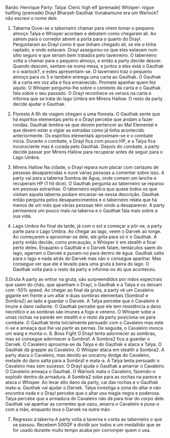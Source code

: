 Bardo:
Henrique
Party:
Talya: Cleric high elf (premade)
Whisper: rogue halfling (premade)
Drayl Bharash
Gauthak Vunakamune
era um Warlock? não escrevi o nome dele

1. Taberna
Ouve-se o taberneiro chamar para virem tomar o pequeno almoço
Talya e Whisper acordam e debatem como chegaram ali.
Ao saírem para o corredor abrem a porta para o quarto do Drayl.
Perguntaram ao Drayl como é que tinham chegado ali,  se ele o tinha raptado, e onde estavam. Drayl assegurou-os que eles estavam num sítio seguro e que seriam bem tratados pelo taverneiro.
O taberneiro volta a chamar para o pequeno almoço, e então a party decide descer.
Quando descem, sentam-se numa mesa, e juntos a eles está o Gauthak e o warlock?, e estes apresentam-se.
O taverneiro traz o pequeno almoço para os 5 e também entrega uma carta ao Gauthak.
O Gauthak lê a carta em voz alta e fica enraivecido. Promete apanhar quem fez aquilo.
O Whisper pergunta-lhe sobre o contexto da carta e o Gauthak fala sobre o seu passado.
O Drayl reconhece os versos na carta e informa que se trata do lago Umbra em Mirens Hallow.
O resto da party decide ajudar o Gauthak.

2. Floresta
A 6h de viagem chegam a uma floresta.
O Gauthak sente que há espíritos elementais perto e o Drayl percebe que andam a fazer rondas. Gauthak lembra-se que devem pertencer ao Mal Elemental e que devem estar a vigiar as estradas como já tinha acontecido anteriormente.
Os espíritos elementais aproximam-se e o combate inicia.
Durante o combate, o Drayl fica com pouco HP, e a Talya fica inconsciente mas é curada pelo Gauthak.
Depois do combate, a party decide passar por Mirens Hallow para recuperar antes de seguir para o Lago Umbra.

3. Mirens Hallow
Na cidade, o Drayl repara num placar com cartazes de pessoas desaparecidas e ouve várias pessoas a comentar sobre isso.
A party vai para a taberna Sombra de Água, onde comem um lanche e recuperam HP (1 hit dice).
O Gauthak pergunta ao taberneiro se reparou em pessoas estranhas. O taberneiro explica que quase todos os que visitam aquela taberna podiam encaixar-se nessa descrição. Gauthak então pergunta pelos desaparecimentos e o taberneiro relata que há menos de um mês que várias pessoas têm vindo a desaparecer.
A party permanece um pouco mais na taberna e o Gauthak fala mais sobre a sua vida.

4. Lago Umbra
Ao final da tarde, já com o sol a começar a pôr-se, a party parte para o Lago Umbra.
Ao chegar ao lago, veem o Darvek ao longe. Ao começarem a aproximar-se dele, ele grita para só ir o Gauthak. A party então decide, como precaução, o Whisper ir em stealth e ficar perto deles.
Enquanto o Gauthak e o Darvek falam, tentáculos saem do lago, agarram o Darvek e puxam-no para dentro de água. Gauthak salta para o lago e nada atrás do Darvek mas não o consegue apanhar. Mas consegue ver que ele é levado para uma gruta à beira do lago.
O Gauthak volta para o resto da party e informa-os do que aconteceu. 

5.Gruta
A party ao entrar na gruta, são surpreendidos por mãos espectrais que saem do chão, que apanham o Drayl, o Gauthak e a Talya e os deixam com -50% speed.
Ao chegar ao final da gruta, a party vê um Cavaleiro gigante em frente a um altar e duas sombras elementais (Sombra1 e Sombra2) ao lado a guardar o Darvek.
A Talya percebe que o Cavaleiro é imune a dano radiante. O Gauthak percebe que ele tem resistência a dano necrótico e as sombras são imunes a fogo e veneno.
O Whisper sobe a umas rochas na parede em stealth e o resto da party posiciona-se para combate.
O Gauthak tenta inicialmente persuadir com o Cavaleiro mas este ri-se e ameaça que lhe vai partir as pernas.
De seguida, o Cavaleiro invoca um warg e monta-o.
6. Boss Fight
O Drayl tenta adormecer as sombras, mas só consegue adormecer a Sombra1. A Sombra2 fica a guardar o Darvek.
O Cavaleiro aproxima-se da Talya e do Gauthak e ataca a Talya.
O Gauthak dá grapple ao Cavaleiro.
O Whisper ataca em stealth a Sombra2.
A party ataca o Cavaleiro, mas devido ao uncanny dodge do Cavaleiro, metade do dano salta para a Sombra1 e mata-a.
A Talya tenta persuadir o Cavaleiro mas sem sucesso.
O Drayl ajuda o Gauthak a amarrar o Cavaleiro.
O Cavaleiro ameaça o Gauthak.
O Warlock mata o Cavaleiro, fazendo-o explodir dentro da armadura.
A Sombra2 sobe para as rochas na parece e ataca o Whisper. Ao levar alto dano da party, cai das rochas e o Gauthak mata-a.
Gauthak vai ajudar o Darvek.
Talya investiga a zona do altar e não encontra nada e o Drayl percebe que o altar usa magia negra e poderosa.
Talya percebe que a armadura do Cavaleiro não dá para tirar do corpo dele.
Gauthak vai apanhar as correntes que usou, amarra o Cavaleiro e puxa-o com a mão, enquanto leva o Darvek na outra mão.

7. Regresso á taberna
A party volta à taverna e conta ao taberneiro o que se passou.
Recebem 500GP a dividir por todos e um medalhão que se for usado durante muito tempo acaba por corromper quem o usa.

















